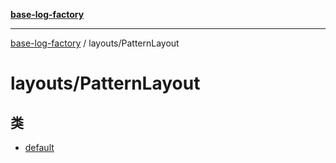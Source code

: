 [**base-log-factory**](../../index.md)

***

[base-log-factory](../../index.md) / layouts/PatternLayout

# layouts/PatternLayout

## 类

- [default](classes/default.md)
